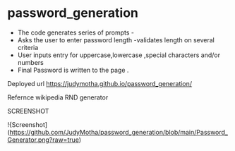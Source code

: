 # password_generation
* The code generates series of prompts -
* Asks the user to enter password length -validates length on several criteria
* User inputs entry for uppercase,lowercase ,special characters and/or  numbers 
* Final Password is  written to the page .

Deployed url
 https://judymotha.github.io/password_generation/
 
 Refernce wikipedia RND generator
 
 SCREENSHOT 
 
!{Screenshot](https://github.com/JudyMotha/password_generation/blob/main/Password_Generator.png?raw=true)
